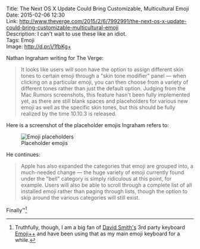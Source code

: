 Title: The Next OS X Update Could Bring Customizable, Multicultural Emoji  
Date: 2015-02-06 12:30  
Link: http://www.theverge.com/2015/2/6/7992991/the-next-os-x-update-could-bring-customizable-multicultural-emoji  
Description: I can't wait to use these like an idiot.  
Tags: Emoji  
Image: http://d.pr/i/1fbKg+  

Nathan Ingraham writing for The Verge:

> It looks like users will soon have the option to assign different skin tones to certain emoji through a "skin tone modifier" panel — when clicking on a particular emoji, you can then choose from a variety of different tones rather than just the default option. Judging from the Mac Rumors screenshots, this feature hasn't been fully implemented yet, as there are still blank spaces and placeholders for various new emoji as well as the specific skin tones, but this should be fully realized by the time 10.10.3 is released.

Here is a screenshot of the placeholder emojis Ingraham refers to:

<figure>
	<img src="http://d.pr/i/1fbKg+" alt="Emoji placeholders" title="Emoji placeholders" style="margin:auto; max-width: 300px;">
	<figcaption>Placeholder emojis</figcaption>
</figure>

He continues:

> Apple has also expanded the categories that emoji are grouped into, a much-needed change — the huge variety of emoji currently found under the "bell" category is simply ridiculous at this point, for example. Users will also be able to scroll through a complete list of all installed emoji rather than paging through lists, though the option to skip around the various categories will still exist.

Finally™[^f]

[^f]: Truthfully, though, I am a big fan of [David Smith's][david-smith] 3rd party keyboard [Emoji++][apple] and have been using that as my main emoji keyboard for a while.

[apple]: https://itunes.apple.com/us/app/emoji++-fast-emoji-keyboard/id919234935?at=1l3vx9s "Emoji++ on the App Store"
[david-smith]: http://david-smith.org/blog/2014/10/02/introducing-emoji-plus-plus/ "Developer of Emoji++"